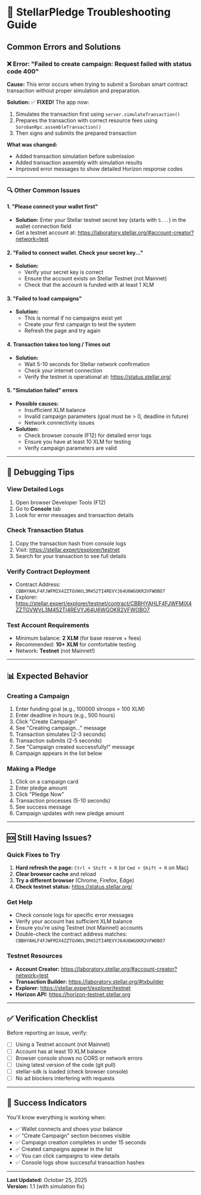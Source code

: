 # 🔧 StellarPledge Troubleshooting Guide

## Common Errors and Solutions

### ❌ Error: "Failed to create campaign: Request failed with status code 400"

**Cause:** This error occurs when trying to submit a Soroban smart contract transaction without proper simulation and preparation.

**Solution:** ✅ **FIXED!** The app now:
1. Simulates the transaction first using `server.simulateTransaction()`
2. Prepares the transaction with correct resource fees using `SorobanRpc.assembleTransaction()`
3. Then signs and submits the prepared transaction

**What was changed:**
- Added transaction simulation before submission
- Added transaction assembly with simulation results
- Improved error messages to show detailed Horizon response codes

---

### 🔍 Other Common Issues

#### 1. **"Please connect your wallet first"**
- **Solution:** Enter your Stellar testnet secret key (starts with `S...`) in the wallet connection field
- Get a testnet account at: https://laboratory.stellar.org/#account-creator?network=test

#### 2. **"Failed to connect wallet. Check your secret key..."**
- **Solution:** 
  - Verify your secret key is correct
  - Ensure the account exists on Stellar Testnet (not Mainnet)
  - Check that the account is funded with at least 1 XLM

#### 3. **"Failed to load campaigns"**
- **Solution:**
  - This is normal if no campaigns exist yet
  - Create your first campaign to test the system
  - Refresh the page and try again

#### 4. **Transaction takes too long / Times out**
- **Solution:**
  - Wait 5-10 seconds for Stellar network confirmation
  - Check your internet connection
  - Verify the testnet is operational at: https://status.stellar.org/

#### 5. **"Simulation failed" errors**
- **Possible causes:**
  - Insufficient XLM balance
  - Invalid campaign parameters (goal must be > 0, deadline in future)
  - Network connectivity issues
- **Solution:**
  - Check browser console (F12) for detailed error logs
  - Ensure you have at least 10 XLM for testing
  - Verify campaign parameters are valid

---

## 🔬 Debugging Tips

### View Detailed Logs
1. Open browser Developer Tools (F12)
2. Go to **Console** tab
3. Look for error messages and transaction details

### Check Transaction Status
1. Copy the transaction hash from console logs
2. Visit: https://stellar.expert/explorer/testnet
3. Search for your transaction to see full details

### Verify Contract Deployment
- Contract Address: `CBBHYAHLF4FJWFMIX4ZZTGVWVL3M452TI4REVYJ64U6WGOKR2VFWOBO7`
- Explorer: https://stellar.expert/explorer/testnet/contract/CBBHYAHLF4FJWFMIX4ZZTGVWVL3M452TI4REVYJ64U6WGOKR2VFWOBO7

### Test Account Requirements
- Minimum balance: **2 XLM** (for base reserve + fees)
- Recommended: **10+ XLM** for comfortable testing
- Network: **Testnet** (not Mainnet!)

---

## 📊 Expected Behavior

### Creating a Campaign
1. Enter funding goal (e.g., 100000 stroops = 100 XLM)
2. Enter deadline in hours (e.g., 500 hours)
3. Click "Create Campaign"
4. See "Creating campaign..." message
5. Transaction simulates (2-3 seconds)
6. Transaction submits (2-5 seconds)
7. See "Campaign created successfully!" message
8. Campaign appears in the list below

### Making a Pledge
1. Click on a campaign card
2. Enter pledge amount
3. Click "Pledge Now"
4. Transaction processes (5-10 seconds)
5. See success message
6. Campaign updates with new pledge amount

---

## 🆘 Still Having Issues?

### Quick Fixes to Try
1. **Hard refresh the page:** `Ctrl + Shift + R` (or `Cmd + Shift + R` on Mac)
2. **Clear browser cache** and reload
3. **Try a different browser** (Chrome, Firefox, Edge)
4. **Check testnet status:** https://status.stellar.org/

### Get Help
- Check console logs for specific error messages
- Verify your account has sufficient XLM balance
- Ensure you're using Testnet (not Mainnet) accounts
- Double-check the contract address matches: `CBBHYAHLF4FJWFMIX4ZZTGVWVL3M452TI4REVYJ64U6WGOKR2VFWOBO7`

### Testnet Resources
- **Account Creator:** https://laboratory.stellar.org/#account-creator?network=test
- **Transaction Builder:** https://laboratory.stellar.org/#txbuilder
- **Explorer:** https://stellar.expert/explorer/testnet
- **Horizon API:** https://horizon-testnet.stellar.org

---

## ✅ Verification Checklist

Before reporting an issue, verify:
- [ ] Using a Testnet account (not Mainnet)
- [ ] Account has at least 10 XLM balance
- [ ] Browser console shows no CORS or network errors
- [ ] Using latest version of the code (git pull)
- [ ] stellar-sdk is loaded (check browser console)
- [ ] No ad blockers interfering with requests

---

## 🎯 Success Indicators

You'll know everything is working when:
- ✅ Wallet connects and shows your balance
- ✅ "Create Campaign" section becomes visible
- ✅ Campaign creation completes in under 15 seconds
- ✅ Created campaigns appear in the list
- ✅ You can click campaigns to view details
- ✅ Console logs show successful transaction hashes

---

**Last Updated:** October 25, 2025  
**Version:** 1.1 (with simulation fix)
